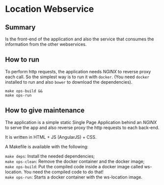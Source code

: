 # Location Webservice

## Summary

Is the front-end of the application and also the service that consumes the information from the other webservices.

## How to run

To perform http requests, the application needs *NGINX* to reverse proxy each call. So the simplest way is to run it with `docker`. (You need `docker` installed to run and also `bower` to download the dependencies).

```
make ops-build && 
make ops-run
```

## How to give maintenance

The application is a simple static Single Page Application behind an *NGINX* to serve the app and also reverse proxy the http requests to each back-end.

It is written in HTML + JS (AngularJS) + CSS.

A Makefile is available with the following:

`make deps`: Install the needed dependencies;  
`make ops-clean`: Remove the docker container and the docker image;  
`make ops-build`: Put the compiled code inside a docker image called ws-location. You need the compiled code to do that!  
`make ops-run`: Starts a docker container with the ws-location image.
